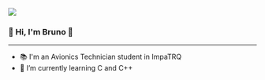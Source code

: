 ![](https://github.com/chubykk/minombre/blob/main/brunocolombo.gif)

### 👋 Hi, I'm Bruno 👋

---------------------------------------------------

* 📚 I'm an Avionics Technician student in ImpaTRQ
* 🌱 I’m currently learning C and C++

<a href="https://www.instagram.com/brunoo.colombo" target="_blank"><cing src="https://img.shields.io/badge/Instagram-E4405F?style=for-the-badge&logo=instagram&logoColor=white" target="_blank"></a>
